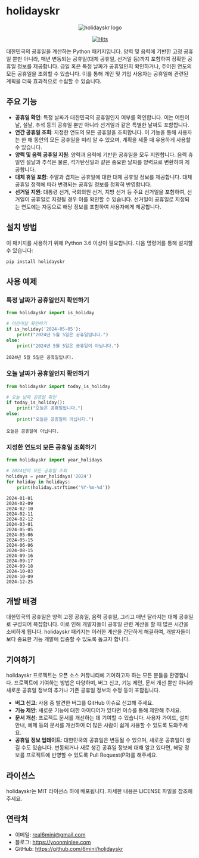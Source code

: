 # holidayskr

<div align="center">

![holidayskr logo](https://yoonminlee-blog-image.s3.ap-northeast-2.amazonaws.com/holidayskr.png)

[![Hits](https://hits.seeyoufarm.com/api/count/incr/badge.svg?url=https%3A%2F%2Fgithub.com%2F6mini%2Fholidayskr&count_bg=%235A81D4&title_bg=%23555555&icon=&icon_color=%23E7E7E7&title=hits&edge_flat=false)](https://hits.seeyoufarm.com)

</div>

대한민국의 공휴일을 계산하는 Python 패키지입니다. 양력 및 음력에 기반한 고정 공휴일 뿐만 아니라, 매년 변동되는 공휴일(대체 공휴일, 선거일 등)까지 포함하여 정확한 공휴일 정보를 제공합니다. 금일 혹은 특정 날짜가 공휴일인지 확인하거나, 주어진 연도의 모든 공휴일을 조회할 수 있습니다. 이를 통해 개인 및 기업 사용자는 공휴일에 관련된 계획을 더욱 효과적으로 수립할 수 있습니다.

## 주요 기능

- **공휴일 확인**: 특정 날짜가 대한민국의 공휴일인지 여부를 확인합니다. 이는 어린이날, 설날, 추석 등의 공휴일 뿐만 아니라 선거일과 같은 특별한 날짜도 포함합니다.
- **연간 공휴일 조회**: 지정한 연도의 모든 공휴일을 조회합니다. 이 기능을 통해 사용자는 한 해 동안의 모든 공휴일을 미리 알 수 있으며, 계획을 세울 때 유용하게 사용할 수 있습니다.
- **양력 및 음력 공휴일 지원**: 양력과 음력에 기반한 공휴일을 모두 지원합니다. 음력 휴일인 설날과 추석은 물론, 석가탄신일과 같은 중요한 날짜를 양력으로 변환하여 제공합니다.
- **대체 휴일 포함**: 주말과 겹치는 공휴일에 대한 대체 공휴일 정보를 제공합니다. 대체 공휴일 정책에 따라 변경되는 공휴일 정보를 정확히 반영합니다.
- **선거일 지원**: 대통령 선거, 국회의원 선거, 지방 선거 등 주요 선거일을 포함하여, 선거일이 공휴일로 지정될 경우 이를 확인할 수 있습니다. 선거일이 공휴일로 지정되는 연도에는 자동으로 해당 정보를 포함하여 사용자에게 제공합니다.


## 설치 방법

이 패키지를 사용하기 위해 Python 3.6 이상이 필요합니다. 다음 명령어를 통해 설치할 수 있습니다:

```bash
pip install holidayskr
```

## 사용 예제

### 특정 날짜가 공휴일인지 확인하기

```python
from holidayskr import is_holiday

# 어린이날 확인하기
if is_holiday('2024-05-05'):
    print("2024년 5월 5일은 공휴일입니다.")
else:
    print("2024년 5월 5일은 공휴일이 아닙니다.")
```

```
2024년 5월 5일은 공휴일입니다.
```

### 오늘 날짜가 공휴일인지 확인하기

```py
from holidayskr import today_is_holiday

# 오늘 날짜 공휴일 확인
if today_is_holiday():
    print("오늘은 공휴일입니다.")
else:
    print("오늘은 공휴일이 아닙니다.")
```

```
오늘은 공휴일이 아닙니다.
```

### 지정한 연도의 모든 공휴일 조회하기

```py
from holidayskr import year_holidays

# 2024년의 모든 공휴일 조회
holidays = year_holidays('2024')
for holiday in holidays:
    print(holiday.strftime('%Y-%m-%d'))
```

```
2024-01-01
2024-02-09
2024-02-10
2024-02-11
2024-02-12
2024-03-01
2024-05-05
2024-05-06
2024-05-15
2024-06-06
2024-08-15
2024-09-16
2024-09-17
2024-09-18
2024-10-03
2024-10-09
2024-12-25
```

## 개발 배경

대한민국의 공휴일은 양력 고정 공휴일, 음력 공휴일, 그리고 매년 달라지는 대체 공휴일로 구성되어 복잡합니다. 이로 인해 개발자들이 공휴일 관련 계산을 할 때 많은 시간을 소비하게 됩니다. holidayskr 패키지는 이러한 계산을 간단하게 해결하여, 개발자들이 보다 중요한 기능 개발에 집중할 수 있도록 돕고자 합니다.

## 기여하기

holidayskr 프로젝트는 오픈 소스 커뮤니티에 기여하고자 하는 모든 분들을 환영합니다. 프로젝트에 기여하는 방법은 다양하며, 버그 신고, 기능 제안, 문서 개선 뿐만 아니라 새로운 공휴일 정보의 추가나 기존 공휴일 정보의 수정 등이 포함됩니다.

- **버그 신고**: 사용 중 발견한 버그를 GitHub 이슈로 신고해 주세요.
- **기능 제안**: 새로운 기능에 대한 아이디어가 있다면 이슈를 통해 제안해 주세요.
- **문서 개선**: 프로젝트 문서를 개선하는 데 기여할 수 있습니다. 사용자 가이드, 설치 안내, 예제 등의 문서를 개선하여 더 많은 사람이 쉽게 사용할 수 있도록 도와주세요.
- **공휴일 정보 업데이트**: 대한민국의 공휴일은 변동될 수 있으며, 새로운 공휴일이 생길 수도 있습니다. 변동되거나 새로 생긴 공휴일 정보에 대해 알고 있다면, 해당 정보를 프로젝트에 반영할 수 있도록 Pull Request(PR)를 해주세요.

## 라이선스

holidayskr는 MIT 라이선스 하에 배포됩니다. 자세한 내용은 LICENSE 파일을 참조해 주세요.

## 연락처

- 이메일: real6mini@gmail.com
- 블로그: https://yoonminlee.com
- GitHub: https://github.com/6mini/holidayskr